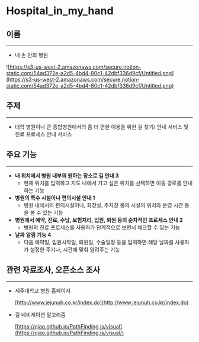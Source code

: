 # Hospital_in_my_hand

## 이름

---

- 내 손 안의 병원

![https://s3-us-west-2.amazonaws.com/secure.notion-static.com/54ad372e-a2d5-4bd4-80c1-42dbf336d9cf/Untitled.png](https://s3-us-west-2.amazonaws.com/secure.notion-static.com/54ad372e-a2d5-4bd4-80c1-42dbf336d9cf/Untitled.png)

## 주제

---

- 대학 병원이나 큰 종합병원에서의 좀 더 편한 이용을 위한 길 찾기/ 안내 서비스 및 진료 프로세스 안내 서비스

## 주요 기능

---

- **내 위치에서 병원 내부의 원하는 장소로 길 안내   3**
    - 현재 위치를 입력하고 지도 내에서 가고 싶은 위치를 선택하면 이동 경로를 안내하는 기능
- **병원의 특수 시설이나 편의시설 안내  1**
    - 병원 내에서의 편의시설이나, 화장실, 주차장 등의 시설의 위치와 운영 시간 등을 볼 수 있는 기능
- **병원에서 예약, 진료, 수납, 보험처리, 입원, 퇴원 등의 순차적인 프로세스 안내  2**
    - 병원의 진료 프로세스를 사용자가 단계적으로 보면서 체크할 수 있는 기능
- **날짜** **알람 기능  4**
    - 다음 예약일, 입원시작일, 퇴원일, 수술일정 등을 입력하면 해당 날짜를 사용자가 설정한 주기나, 시간에 맞춰 알려주는 기능

## 관련 자료조사, 오픈소스 조사

---

- 제주대학교 병원 홈페이지

    [http://www.jejunuh.co.kr/index.do](http://www.jejunuh.co.kr/index.do)

- 길 네비게이션 알고리즘

    [https://qiao.github.io/PathFinding.js/visual](https://qiao.github.io/PathFinding.js/visual/)
